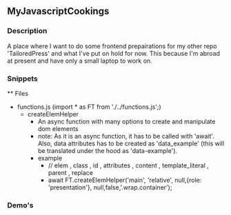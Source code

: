 ## MyJavascriptCookings

### Description
A place where I want to do some frontend prepairations for my other repo 'TailoredPress' and what I've put on hold for now.
This because I'm abroad at present and have only a small laptop to work on.

### Snippets
** Files
- functions.js (import * as FT from './../functions.js';)
	- createElemHelper
		- An async function with many options to create and manipulate dom elements
		- note: As it is an async function, it has to be called with 'await'. Also, data attributes has to be created as 'data_example' (this will be translated under the hood as 'data-example').
		- example
			- // elem , class , id , attributes , content , template_literal , parent  , replace
			- await FT.createElemHelper('main', 'relative', null,{role: 'presentation'}, null,false,'.wrap.container');


### Demo's
